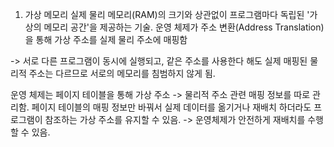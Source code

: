 1. 가상 메모리
실제 물리 메모리(RAM)의 크기와 상관없이 프로그램마다 독립된 '가상의 메모리 공간'을 제공하는 기술.
운영 체제가 주소 변환(Address Translation)을 통해 가상 주소를 실제 물리 주소에 매핑함

-> 서로 다른 프로그램이 동시에 실행되고, 같은 주소를 사용한다 해도 실제 매핑된 물리적 주소는 다르므로 서로의 메모리를 침범하지 않게 됨.

운영 체제는 페이지 테이블을 통해 가상 주소 -> 물리적 주소 관련 매핑 정보를 따로 관리함.
페이지 테이블의 매핑 정보만 바꿔서 실제 데이터를 옮기거나 재배치 하더라도 프로그램이 참조하는 가상 주소를 유지할 수 있음.
-> 운영체제가 안전하게 재배치를 수행할 수 있음.